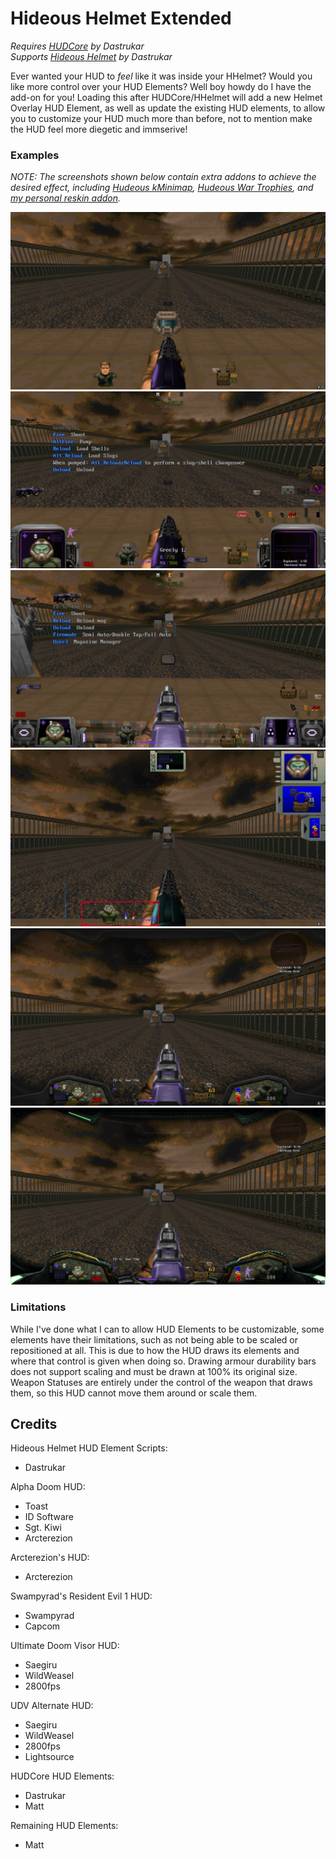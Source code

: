 # Hideous Helmet Extended

_Requires [HUDCore](https://github.com/dastrukar/hdest-hudcore) by Dastrukar_  
_Supports [Hideous Helmet](https://github.com/dastrukar/hideous-helmet) by Dastrukar_

Ever wanted your HUD to _feel_ like it was inside your HHelmet?  Would you like more control over your HUD Elements?  Well boy howdy do I have the add-on for you!  Loading this after HUDCore/HHelmet will add a new Helmet Overlay HUD Element, as well as update the existing HUD elements, to allow you to customize your HUD much more than before, not to mention make the HUD feel more diegetic and immserive!

### Examples
_NOTE: The screenshots shown below contain extra addons to achieve the desired effect, including [Hudeous kMinimap](https://dastrukar.gitlab.io/hddons-list/#misc:hudeouskminimap-fda), [Hudeous War Trophies](https://cdn.discordapp.com/attachments/462331550768431104/1043709953828982784/wartrophies-v1.10.2_helmet_fork_1.1.zip), and [my personal reskin addon](https://github.com/UndeadZeratul/uzHDAddon)._

![nohelmet](./screenshots/no-helmet.png)  
![alpha-hud](./screenshots/alpha-hud.png)  
![arc-hud](./screenshots/arc-hud.png)  
![re1-hud](./screenshots/re1-hud.png)  
![udv-hud](./screenshots/udv-hud.png)  
![udv-alt-hud](./screenshots/udv-alt-hud.png)  

### Limitations
While I've done what I can to allow HUD Elements to be customizable, some elements have their limitations, such as not being able to be scaled or repositioned at all.  This is due to how the HUD draws its elements and where that control is given when doing so.  Drawing armour durability bars does not support scaling and must be drawn at 100% its original size.  Weapon Statuses are entirely under the control of the weapon that draws them, so this HUD cannot move them around or scale them.

## Credits

Hideous Helmet HUD Element Scripts:
- Dastrukar

Alpha Doom HUD:
- Toast
- ID Software
- Sgt. Kiwi
- Arcterezion

Arcterezion's HUD:
- Arcterezion

Swampyrad's Resident Evil 1 HUD:
- Swampyrad
- Capcom

Ultimate Doom Visor HUD:
- Saegiru
- WildWeasel
- 2800fps

UDV Alternate HUD:
- Saegiru
- WildWeasel
- 2800fps
- Lightsource

HUDCore HUD Elements:
- Dastrukar
- Matt

Remaining HUD Elements:
- Matt